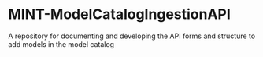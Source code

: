# MINT-ModelCatalogIngestionAPI
A repository for documenting and developing the API forms and structure to add models in the model catalog
